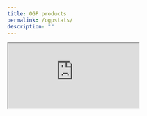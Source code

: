 ```yaml
---
title: OGP products
permalink: /ogpstats/
description: ""
---
```

<iframe src="https://docs.google.com/spreadsheets/d/e/2PACX-1vQss53oXaqIxi_wjXsOuTwdb1ufvbuBf0cfg8DtFZvMMgUeyzLItMTS84hMw45qOkxNQZYI22o_YFxA/pubhtml?gid=0&amp;single=true&amp;widget=true&amp;headers=false"></iframe>